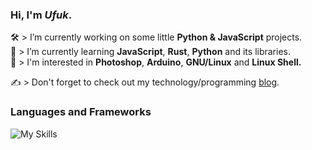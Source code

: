 <h3 align="left">Hi, I'm <em>Ufuk</em>.</h1>

<p>
  🛠️ > I’m currently working on some little <strong>Python & JavaScript</strong> projects.<br>
  🧠 > I’m currently learning <strong>JavaScript</strong>, <strong>Rust</strong>, <strong>Python</strong> and its libraries.<br>
  🔭 > I'm interested in <strong>Photoshop</strong>, <strong>Arduino</strong>, <strong>GNU/Linux</strong> and <strong>Linux Shell.</strong>

  ✍️ > Don't forget to check out my technology/programming [blog](https://github.com/ufuayk/Blog).
</p>

<h3 align="left">Languages and Frameworks</h3>

<img src="https://skillicons.dev/icons?i=html,css,bootstrap,js,nodejs,react,vue,supabase,python,flask&perline=5" alt="My Skills">
